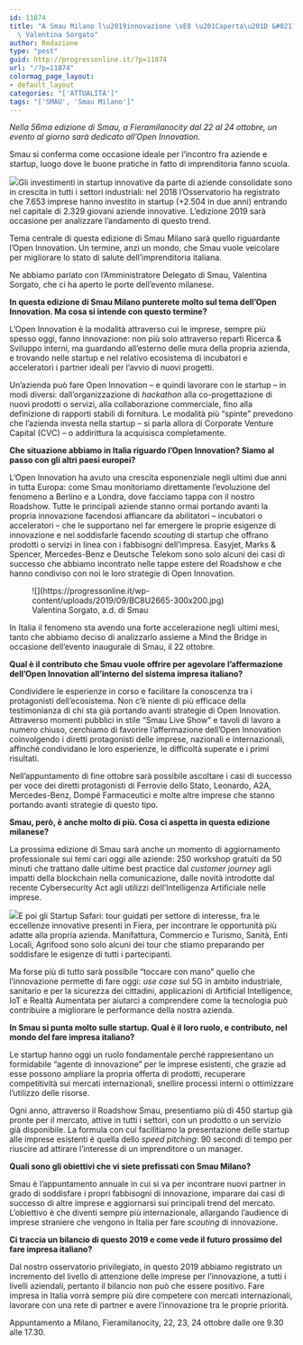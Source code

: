 ```yaml
---
id: 11874
title: "A Smau Milano l\u2019innovazione \xE8 \u201Caperta\u201D &#8211; Parola a\
  \ Valentina Sorgato"
author: Redazione
type: "post"
guid: http://progressonline.it/?p=11874
url: "/?p=11874"
colormag_page_layout:
- default_layout
categories: "['ATTUALITÀ']"
tags: "['SMAU', 'Smau Milano']"
---
```


*Nella 56ma edizione di Smau, a Fieramilanocity dal 22 al 24 ottobre, un evento al giorno sarà dedicato all’Open Innovation.*

Smau si conferma come occasione ideale per l’incontro fra aziende e startup, luogo dove le buone pratiche in fatto di imprenditoria fanno scuola.

![](https://progressonline.it/wp-content/uploads/2019/09/MEL_1370-300x200.jpg)Gli investimenti in startup innovative da parte di aziende consolidate sono in crescita in tutti i settori industriali: nel 2018 l’Osservatorio ha registrato che 7.653 imprese hanno investito in startup (+2.504 in due anni) entrando nel capitale di 2.329 giovani aziende innovative. L’edizione 2019 sarà occasione per analizzare l’andamento di questo trend.

Tema centrale di questa edizione di Smau Milano sarà quello riguardante l’Open Innovation. Un termine, anzi un mondo, che Smau vuole veicolare per migliorare lo stato di salute dell’imprenditoria italiana.

Ne abbiamo parlato con l’Amministratore Delegato di Smau, Valentina Sorgato, che ci ha aperto le porte dell’evento milanese.

**In questa edizione di Smau Milano punterete molto sul tema dell’Open Innovation. Ma cosa si intende con questo termine?**

L’Open Innovation è la modalità attraverso cui le imprese, sempre più spesso oggi, fanno innovazione: non più solo attraverso reparti Ricerca &amp; Sviluppo interni, ma guardando all’esterno delle mura della propria azienda, e trovando nelle startup e nel relativo ecosistema di incubatori e acceleratori i partner ideali per l’avvio di nuovi progetti.

Un’azienda può fare Open Innovation – e quindi lavorare con le startup – in modi diversi: dall’organizzazione di *hackathon* alla co-progettazione di nuovi prodotti o servizi, alla collaborazione commerciale, fino alla definizione di rapporti stabili di fornitura. Le modalità più “spinte” prevedono che l’azienda investa nella startup – si parla allora di Corporate Venture Capital (CVC) – o addirittura la acquisisca completamente.

**Che situazione abbiamo in Italia riguardo l’Open Innovation? Siamo al passo con gli altri paesi europei?**

L’Open Innovation ha avuto una crescita esponenziale negli ultimi due anni in tutta Europa: come Smau monitoriamo direttamente l’evoluzione del fenomeno a Berlino e a Londra, dove facciamo tappa con il nostro Roadshow. Tutte le principali aziende stanno ormai portando avanti la propria innovazione facendosi affiancare da abilitatori – incubatori o acceleratori – che le supportano nel far emergere le proprie esigenze di innovazione e nel soddisfarle facendo *scouting* di startup che offrano prodotti o servizi in linea con i fabbisogni dell’impresa. Easyjet, Marks &amp; Spencer, Mercedes-Benz e Deutsche Telekom sono solo alcuni dei casi di successo che abbiamo incontrato nelle tappe estere del Roadshow e che hanno condiviso con noi le loro strategie di Open Innovation.

<figure aria-describedby="caption-attachment-11867" class="wp-caption alignright" id="attachment_11867" style="width: 400px">![](https://progressonline.it/wp-content/uploads/2019/09/BC8U2665-300x200.jpg)<figcaption class="wp-caption-text" id="caption-attachment-11867">Valentina Sorgato, a.d. di Smau</figcaption></figure>

In Italia il fenomeno sta avendo una forte accelerazione negli ultimi mesi, tanto che abbiamo deciso di analizzarlo assieme a Mind the Bridge in occasione dell’evento inaugurale di Smau, il 22 ottobre.

**Qual è il contributo che Smau vuole offrire per agevolare l’affermazione dell’Open Innovation all’interno del sistema impresa italiano?**

Condividere le esperienze in corso e facilitare la conoscenza tra i protagonisti dell’ecosistema. Non c’è niente di più efficace della testimonianza di chi sta già portando avanti strategie di Open Innovation. Attraverso momenti pubblici in stile “Smau Live Show” e tavoli di lavoro a numero chiuso, cerchiamo di favorire l’affermazione dell’Open Innovation coinvolgendo i diretti protagonisti delle imprese, nazionali e internazionali, affinché condividano le loro esperienze, le difficoltà superate e i primi risultati.

Nell’appuntamento di fine ottobre sarà possibile ascoltare i casi di successo per voce dei diretti protagonisti di Ferrovie dello Stato, Leonardo, A2A, Mercedes-Benz, Dompé Farmaceutici e molte altre imprese che stanno portando avanti strategie di questo tipo.

**Smau, però, è anche molto di più. Cosa ci aspetta in questa edizione milanese?**

La prossima edizione di Smau sarà anche un momento di aggiornamento professionale sui temi cari oggi alle aziende: 250 workshop gratuiti da 50 minuti che trattano dalle ultime best practice dal *customer journey* agli impatti della blockchain nella comunicazione, dalle novità introdotte dal recente Cybersecurity Act agli utilizzi dell’Intelligenza Artificiale nelle imprese.

![](https://progressonline.it/wp-content/uploads/2019/09/MEL_0631-300x200.jpg)E poi gli Startup Safari: tour guidati per settore di interesse, fra le eccellenze innovative presenti in Fiera, per incontrare le opportunità più adatte alla propria azienda. Manifattura, Commercio e Turismo, Sanità, Enti Locali, Agrifood sono solo alcuni dei tour che stiamo preparando per soddisfare le esigenze di tutti i partecipanti.

Ma forse più di tutto sarà possibile “toccare con mano” quello che l’innovazione permette di fare oggi: *use case* sul 5G in ambito industriale, sanitario e per la sicurezza dei cittadini, applicazioni di Artificial Intelligence, IoT e Realtà Aumentata per aiutarci a comprendere come la tecnologia può contribuire a migliorare le performance della nostra azienda.

**In Smau si punta molto sulle startup. Qual è il loro ruolo, e contributo, nel mondo del fare impresa italiano?**

Le startup hanno oggi un ruolo fondamentale perché rappresentano un formidabile “agente di innovazione” per le imprese esistenti, che grazie ad esse possono ampliare la propria offerta di prodotti, recuperare competitività sui mercati internazionali, snellire processi interni o ottimizzare l’utilizzo delle risorse.

Ogni anno, attraverso il Roadshow Smau, presentiamo più di 450 startup già pronte per il mercato, attive in tutti i settori, con un prodotto o un servizio già disponibile. La formula con cui facilitiamo la presentazione delle startup alle imprese esistenti è quella dello *speed pitching*: 90 secondi di tempo per riuscire ad attirare l’interesse di un imprenditore o un manager.

**Quali sono gli obiettivi che vi siete prefissati con Smau Milano?**

Smau è l’appuntamento annuale in cui si va per incontrare nuovi partner in grado di soddisfare i propri fabbisogni di innovazione, imparare dai casi di successo di altre imprese e aggiornarsi sui principali trend del mercato. L’obiettivo è che diventi sempre più internazionale, allargando l’audience di imprese straniere che vengono in Italia per fare *scouting* di innovazione.

**Ci traccia un bilancio di questo 2019 e come vede il futuro prossimo del fare impresa italiano?**

Dal nostro osservatorio privilegiato, in questo 2019 abbiamo registrato un incremento del livello di attenzione delle imprese per l’innovazione, a tutti i livelli aziendali, pertanto il bilancio non può che essere positivo. Fare impresa in Italia vorrà sempre più dire competere con mercati internazionali, lavorare con una rete di partner e avere l’innovazione tra le proprie priorità.

Appuntamento a Milano, Fieramilanocity, 22, 23, 24 ottobre dalle ore 9.30 alle 17.30.
